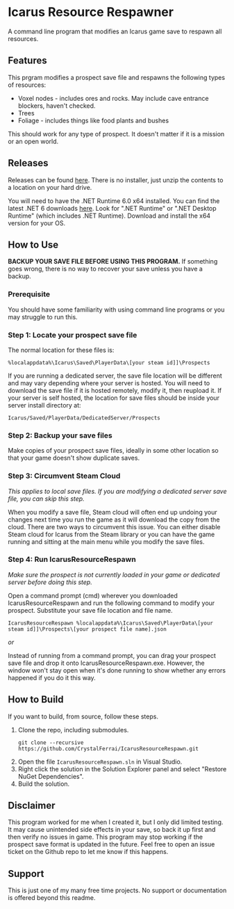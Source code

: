 # Icarus Resource Respawner

A command line program that modifies an Icarus game save to respawn all resources.

## Features

This prgram modifies a prospect save file and respawns the following types of resources:
* Voxel nodes - includes ores and rocks. May include cave entrance blockers, haven't checked.
* Trees
* Foliage - includes things like food plants and bushes

This should work for any type of prospect. It doesn't matter if it is a mission or an open world.

## Releases

Releases can be found [here](https://github.com/CrystalFerrai/IcarusResourceRespawn/releases). There is no installer, just unzip the contents to a location on your hard drive.

You will need to have the .NET Runtime 6.0 x64 installed. You can find the latest .NET 6 downloads [here](https://dotnet.microsoft.com/en-us/download/dotnet/6.0). Look for ".NET Runtime" or ".NET Desktop Runtime" (which includes .NET Runtime). Download and install the x64 version for your OS.

## How to Use

**BACKUP YOUR SAVE FILE BEFORE USING THIS PROGRAM.** If something goes wrong, there is no way to recover your save unless you have a backup.

### Prerequisite
You should have some familiarity with using command line programs or you may struggle to run this.

### Step 1: Locate your prospect save file
The normal location for these files is:
```
%localappdata%\Icarus\Saved\PlayerData\[your steam id]]\Prospects
```

If you are running a dedicated server, the save file location will be different and may vary depending where your server is hosted. You will need to download the save file if it is hosted remotely, modify it, then reupload it. If your server is self hosted, the location for save files should be inside your server install directory at:
```
Icarus/Saved/PlayerData/DedicatedServer/Prospects
```

### Step 2: Backup your save files
Make copies of your prospect save files, ideally in some other location so that your game doesn't show duplicate saves.

### Step 3: Circumvent Steam Cloud
_This applies to local save files. If you are modifying a dedicated server save file, you can skip this step._

When you modify a save file, Steam cloud will often end up undoing your changes next time you run the game as it will download the copy from the cloud. There are two ways to circumvent this issue. You can either disable Steam cloud for Icarus from the Steam library or you can have the game running and sitting at the main menu while you modify the save files.

### Step 4: Run IcarusResourceRespawn
_Make sure the prospect is not currently loaded in your game or dedicated server before doing this step._

Open a command prompt (cmd) wherever you downloaded IcarusResourceRespawn and run the following command to modify your prospect. Substitute your save file location and file name.
```
IcarusResourceRespawn %localappdata%\Icarus\Saved\PlayerData\[your steam id]]\Prospects\[your prospect file name].json
```

_or_

Instead of running from a command prompt, you can drag your prospect save file and drop it onto IcarusResourceRespawn.exe. However, the window won't stay open when it's done running to show whether any errors happened if you do it this way.

## How to Build

If you want to build, from source, follow these steps.
1. Clone the repo, including submodules.
    ```
    git clone --recursive https://github.com/CrystalFerrai/IcarusResourceRespawn.git
    ```
2. Open the file `IcarusResourceRespawn.sln` in Visual Studio.
3. Right click the solution in the Solution Explorer panel and select "Restore NuGet Dependencies".
4. Build the solution.

## Disclaimer

This program worked for me when I created it, but I only did limited testing. It may cause unintended side effects in your save, so back it up first and then verify no issues in game. This program may stop working if the prospect save format is updated in the future. Feel free to open an issue ticket on the Github repo to let me know if this happens.

## Support

This is just one of my many free time projects. No support or documentation is offered beyond this readme.
